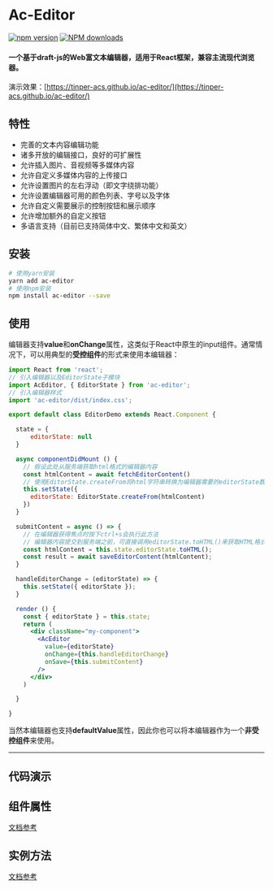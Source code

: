 # Ac-Editor

[![npm version](https://img.shields.io/npm/v/ac-editor.svg)](https://www.npmjs.com/package/ac-editor)
[![NPM downloads](http://img.shields.io/npm/dt/ac-editor.svg?style=flat)](https://npmjs.org/package/ac-editor)


#### 一个基于draft-js的Web富文本编辑器，适用于React框架，兼容主流现代浏览器。

演示效果：[https://tinper-acs.github.io/ac-editor/](https://tinper-acs.github.io/ac-editor/)

## 特性
- 完善的文本内容编辑功能
- 诸多开放的编辑接口，良好的可扩展性
- 允许插入图片、音视频等多媒体内容
- 允许自定义多媒体内容的上传接口
- 允许设置图片的左右浮动（即文字绕排功能）
- 允许设置编辑器可用的颜色列表、字号以及字体
- 允许自定义需要展示的控制按钮和展示顺序
- 允许增加额外的自定义按钮
- 多语言支持（目前已支持简体中文、繁体中文和英文）

## 安装
```bash
# 使用yarn安装
yarn add ac-editor
# 使用npm安装
npm install ac-editor --save
```
## 使用

编辑器支持**value**和**onChange**属性，这类似于React中原生的input组件。通常情况下，可以用典型的**受控组件**的形式来使用本编辑器：

```jsx
import React from 'react';
// 引入编辑器以及EditorState子模块
import AcEditor, { EditorState } from 'ac-editor';
// 引入编辑器样式
import 'ac-editor/dist/index.css';

export default class EditorDemo extends React.Component {

  state = {
      editorState: null
  }

  async componentDidMount () {
    // 假设此处从服务端获取html格式的编辑器内容
    const htmlContent = await fetchEditorContent()
    // 使用EditorState.createFrom将html字符串转换为编辑器需要的editorState数据
    this.setState({
      editorState: EditorState.createFrom(htmlContent)
    })
  }

  submitContent = async () => {
    // 在编辑器获得焦点时按下ctrl+s会执行此方法
    // 编辑器内容提交到服务端之前，可直接调用editorState.toHTML()来获取HTML格式的内容
    const htmlContent = this.state.editorState.toHTML();
    const result = await saveEditorContent(htmlContent);
  }

  handleEditorChange = (editorState) => {
    this.setState({ editorState });
  }

  render () {
    const { editorState } = this.state;
    return (
      <div className="my-component">
        <AcEditor
          value={editorState}
          onChange={this.handleEditorChange}
          onSave={this.submitContent}
        />
      </div>
    )

  }

}
```


当然本编辑器也支持**defaultValue**属性，因此你也可以将本编辑器作为一个**非受控组件**来使用。

-------

## 代码演示

## 组件属性

[文档参考](https://www.yuque.com/margox/be/gz44tn)

## 实例方法

[文档参考](https://www.yuque.com/margox/be/mrgy92)